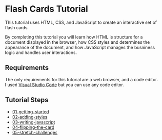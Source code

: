 # Flash Cards Tutorial
This tutorial uses HTML, CSS, and JavaScript to create an interactive set of flash cards. 

By completing this tutorial you will learn how HTML is structure for a document displayed in the browser, how CSS styles and determines the appearance of the document, and how JavaScript manages the busniness logic and handles user interactions. 

## Requirements
The only requirements for this tutorial are a web browser, and a code editor. I used [Visual Studio Code](https://code.visualstudio.com) but you can use any code editor. 

## Tutorial Steps

- [01-getting-started]
- [02-adding-styles]
- [03-writing-javascript]
- [04-flipping-the-card]
- [05-stretch-challenges]

[01-getting-started]: 01-getting-started.md
[02-adding-styles]: 02-adding-styles.md
[03-writing-javascript]: 03-writing-javascript.md
[04-flipping-the-card]: 04-flipping-the-card.md
[05-stretch-challenges]: 05-stretch-challenges.md
